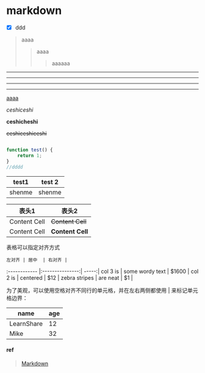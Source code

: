 # markdown 


- [x] ddd


> aaaa
> >aaaa
> > > aaaaaa
> > > 
---


------
---
***

[aaaa](www.baidu.com)

*ceshiceshi*

**ceshicheshi**

~~ceshiceshiceshi~~


```javascript (type)

function test() {
	return 1;
}
//dddd

```


test1 | test 2
------ | ------
shenme | shenme 



表头1 | 表头2
---------- | -------------
Content Cell  | ~~Content Cell~~
Content Cell  | **Content Cell**



表格可以指定对齐方式

	左对齐 | 居中  | 右对齐 |
 :------------ |:---------------:| -----:|
 col 3 is      | some wordy text | $1600 |
 col 2 is      | centered        |   $12 |
 zebra stripes | are neat        |    $1 |


为了美观，可以使用空格对齐不同行的单元格，并在左右两侧都使用 | 来标记单元格边界：

|    name    | age |
| ---------- | --- |
| LearnShare |  12 |
| Mike       |  32 |



#### ref
> [Markdown](http://xianbai.me/learn-md/article/convert/html.html)
